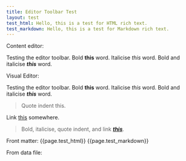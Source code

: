 ```yaml
---
title: Editor Toolbar Test
layout: test
test_html: Hello, this is a test for HTML rich text.
test_markdown: Hello, this is a test for Markdown rich text.
---
```


Content editor:

Testing the editor toolbar. Bold **this** word. Italicise *this* word. Bold and italicise ***this*** word.

Visual Editor:

Testing the editor toolbar. Bold **this** word. Italicise *this* word. Bold and italicise ***this*** word.

> Quote indent this.

Link [this](/tests/editor-toolbar-test.html) somewhere.

> Bold, italicise, quote indent, and link [***this***](/tests/editor-toolbar-test.html).

Front matter:
{{page.test_html}}
{{page.test_markdown}}

From data file: